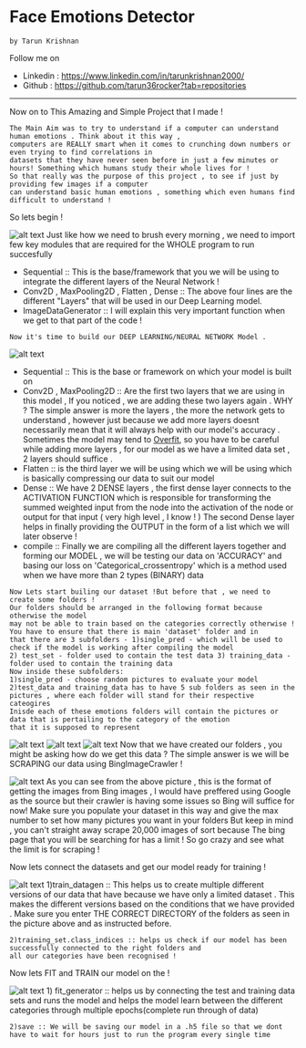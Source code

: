 # **Face Emotions Detector**
    by Tarun Krishnan
 Follow me on
   * Linkedin : https://www.linkedin.com/in/tarunkrishnan2000/
   * Github : https://github.com/tarun36rocker?tab=repositories
   -------------------------------------------------------------
 Now on to This Amazing and Simple Project that I made !
      
    The Main Aim was to try to understand if a computer can understand human emotions . Think about it this way ,
    computers are REALLY smart when it comes to crunching down numbers or even trying to find correlations in 
    datasets that they have never seen before in just a few minutes or hours! Something which humans study their whole lives for !
    So that really was the purpose of this project , to see if just by providing few images if a computer
    can understand basic human emotions , something which even humans find difficult to understand !
 So lets begin !   
    
 ![alt text](https://github.com/tarun36rocker/Open-contributions/blob/master/pic1.png)
    Just like how we need to brush every morning , we need to import few key modules that are required for the WHOLE
    program to run succesfully
    
   * Sequential :: This is the base/framework that you we will be using to integrate the different layers of the Neural Network !
   * Conv2D , MaxPooling2D , Flatten , Dense :: The above four lines are the different "Layers" that will be used in our Deep Learning model. 
   * ImageDataGenerator :: I will explain this very important function when we get to that part of the code !
   
    Now it's time to build our DEEP LEARNING/NEURAL NETWORK Model .   
  ![alt text](https://github.com/tarun36rocker/Open-contributions/blob/master/pic2.png)
   * Sequential :: This is the base or framework on which your model is built on
   * Conv2D , MaxPooling2D :: Are the first two layers that we are using in this model ,
   If you noticed , we are adding these two layers again . WHY ?
   The simple answer is more the layers , the more the network gets to understand , however just because we add more layers
   doesnt necessarily mean that it will always help with our model's accuracy . Sometimes the model may tend to [Overfit](https://www.investopedia.com/terms/o/overfitting.asp#:~:text=Overfitting%20is%20a%20modeling%20error,in%20the%20data%20under%20study.),
   so you have to be careful while adding more layers , for our model as we have a limited data set , 2 layers should suffice .
   * Flatten :: is the third layer we will be using which we will be using which is basically compressing our data to suit our model 
   * Dense :: We have 2 DENSE layers , the first dense layer connects to the ACTIVATION FUNCTION which is responsible for transforming
   the summed weighted input from the node into the activation of the node or output for that input ( very high level , I know ! )
   The second Dense layer helps in finally providing the OUTPUT in the form of a list which we will later observe !
   * compile :: Finally we are compiling all the different layers together and forming our MODEL , we will be testing our data
   on 'ACCURACY' and  basing our loss on 'Categorical_crossentropy' which is a method used when we have more than 2 types (BINARY) data
   
    Now Lets start builing our dataset !But before that , we need to create some folders !
    Our folders should be arranged in the following format because otherwise the model
    may not be able to train based on the categories correctly otherwise ! You have to ensure that there is main 'dataset' folder and in 
    that there are 3 subfolders - 1)single_pred - which will be used to check if the model is working after compiling the model
    2) test_set - folder used to contain the test data 3) training_data - folder used to contain the training data
    Now inside these subfolders:
    1)single_pred - choose random pictures to evaluate your model
    2)test_data and training_data has to have 5 sub folders as seen in the pictures , where each folder will stand for their respective
    cateogires
    Inisde each of these emotions folders will contain the pictures or data that is pertailing to the category of the emotion 
    that it is supposed to represent
   ![alt text](https://github.com/tarun36rocker/Open-contributions/blob/master/pic3.png)
   ![alt text](https://github.com/tarun36rocker/Open-contributions/blob/master/pic4.png) 
   ![alt text](https://github.com/tarun36rocker/Open-contributions/blob/master/pic5.png)
    Now that we have created our folders , you might be asking how do we get this data ?
    The simple answer is we will be SCRAPING our data using BingImageCrawler !
    
   ![alt text](https://github.com/tarun36rocker/Open-contributions/blob/master/pic6.png) 
    As you can see from the above picture , this is the format of getting the images from Bing images , I would have preffered 
    using Google as the source but their crawler is having some issues so Bing will suffice for now!
    Make sure you populate your dataset in this way and give the max number to set how many pictures you want in your folders
    But keep in mind , you can't straight away scrape 20,000 images of sort because The bing page that you will be searching for has
    a limit ! So go crazy and see what the limit is for scraping !
    
  Now lets connect the datasets and get our model ready for training !
  
  ![alt text](https://github.com/tarun36rocker/Open-contributions/blob/master/pic7.png)
    1)train_datagen :: This helps us to create multiple different versions of our data that have because we have only a
    limited dataset . This makes the different versions based on the conditions that we have provided .
    Make sure you enter THE CORRECT DIRECTORY of the folders as seen in the picture above and as instructed before.
    
    2)training_set.class_indices :: helps us check if our model has been successfully connected to the right folders and
    all our categories have been recognised !
    
 Now lets FIT and TRAIN our model on the !
  
  ![alt text](https://github.com/tarun36rocker/Open-contributions/blob/master/pic8.png)
    1) fit_generator :: helps us by connecting the test and training data sets and runs the model and helps the model 
    learn between the different categories through multiple epochs(complete run through of data)
    
    2)save :: We will be saving our model in a .h5 file so that we dont have to wait for hours just to run the program every single time 
  
  
    
    
    
    
   
   
   
 
 
    
    
    
    
    
    
    
    
    
   


